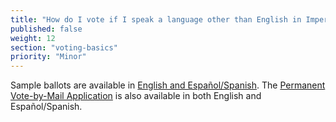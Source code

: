 ```yaml
---
title: "How do I vote if I speak a language other than English in Imperial County?"
published: false
weight: 12
section: "voting-basics"
priority: "Minor"
---
```


Sample ballots are available in [English and Español/Spanish](http://www.co.imperial.ca.us/regvoters/index.asp?fileinc=electioninfo). The [Permanent Vote-by-Mail Application](http://www.co.imperial.ca.us/regvoters/otherpdfs/PERMANENTVOTEBYMAILAPPLICATION.pdf) is also available in both English and Español/Spanish.
